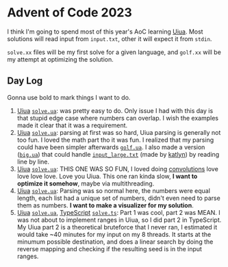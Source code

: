[Uiua]: https://www.uiua.org/
[katlyn]: https://github.com/katlyn
[TypeScript]: https://www.typescriptlang.org/

# Advent of Code 2023

I think I'm going to spend most of this year's AoC learning [Uiua].
Most solutions will read input from `input.txt`, other it will expect it from `stdin`.

`solve.xx` files will be my first solve for a given language,
and `golf.xx` will be my attempt at optimizing the solution.

## Day Log
Gonna use bold to mark things I want to do.

1. [Uiua] [`solve.ua`](/01/solve.ua): was pretty easy to do. Only issue I had with this day is that stupid edge case where numbers can overlap. I wish the examples made it clear that it was a requirement.
2. [Uiua] [`solve.ua`](/02/solve.ua): parsing at first was so hard, Uiua parsing is generally not too fun. I loved the math part tho it was fun. I realized that my parsing could have been simpler afterwards [`golf.ua`](/02/golf.ua). I also made a version ([`big.ua`](/02/big.ua)) that could handle [`input_large.txt`](/02/input_large.txt) (made by [katlyn]) by reading line by line.
3. [Uiua] [`solve.ua`](/03/solve.ua): THIS ONE WAS SO FUN, I loved doing [convolutions](https://www.youtube.com/watch?v=KuXjwB4LzSA) love love love love. Love you Uiua. This one ran kinda slow, **I want to optimize it somehow**, maybe via multithreading.
4. [Uiua] [`solve.ua`](/04/solve.ua): Parsing was so normal here, the numbers were equal length, each list had a unique set of numbers, didn't even need to parse them as numbers. **I want to make a visualizer for my solution**.
5. [Uiua] [`solve.ua`](/05/solve.ua), [TypeScript]() [`solve.ts`](/05/solve.ts): Part 1 was cool, part 2 was MEAN. I was not about to implement ranges in Uiua, so I did part 2 in TypeScript. My Uiua part 2 is a theoretical bruteforce that I never ran, I estimated it would take ~40 minutes for my input on my 8 threads. It starts at the minumum possible destination, and does a linear search by doing the reverse mapping and checking if the resulting seed is in the input ranges.
